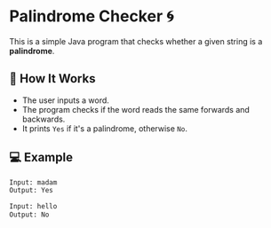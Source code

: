 # Palindrome Checker 🌀

This is a simple Java program that checks whether a given string is a **palindrome**.

## 🚀 How It Works

- The user inputs a word.
- The program checks if the word reads the same forwards and backwards.
- It prints `Yes` if it's a palindrome, otherwise `No`.

## 💻 Example

```bash
Input: madam
Output: Yes

Input: hello
Output: No
